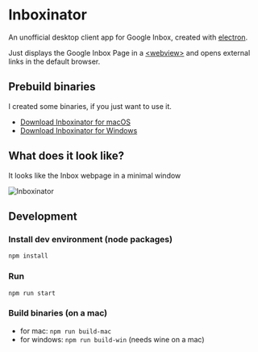 # Inboxinator

An unofficial desktop client app for Google Inbox, created with [electron](https://github.com/electron/electron).

Just displays the Google Inbox Page in a [&lt;webview&gt;](https://electronjs.org/docs/api/webview-tag) and
opens external links in the default browser.

## Prebuild binaries

I created some binaries, if you just want to use it.

- [Download Inboxinator for macOS](https://shaack.com/projekte/Inboxinator/downloads/Inboxinator-1.2.0-mac.zip)
- [Download Inboxinator for Windows](https://shaack.com/projekte/Inboxinator/downloads/Inboxinator-1.2.0-win.zip)

## What does it look like?

It looks like the Inbox webpage in a minimal window

![Inboxinator](https://shaack.com/projekte/Inboxinator/downloads/Inboxinator_Screenshot_Inbox.png "Inboxinator")

## Development

### Install dev environment (node packages)

`npm install`

### Run

`npm run start`

### Build binaries (on a mac)

- for mac: `npm run build-mac`
- for windows: `npm run build-win` (needs wine on a mac)
